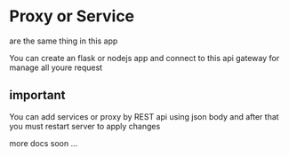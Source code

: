 # Proxy or Service
are the same thing in this app

You can create an flask or nodejs app and connect to this api gateway for manage all youre request 

## important
You can add services or proxy by REST api using json body and after that you must restart server to apply changes

more docs soon ...